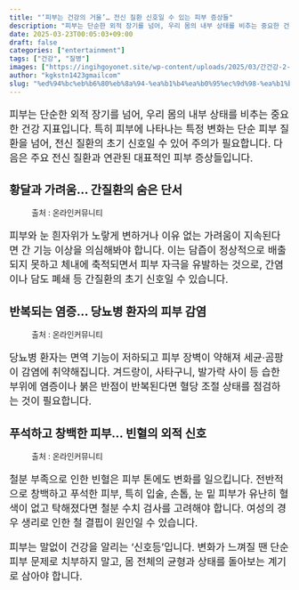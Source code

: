```yaml
---
title: "‘피부는 건강의 거울’… 전신 질환 신호일 수 있는 피부 증상들"
description: "피부는 단순한 외적 장기를 넘어, 우리 몸의 내부 상태를 비추는 중요한 건강 지표입니다. 특히 피부에 나타나는 특정 변화는 단순 피부 질환을 넘어, 전신 질환의 초기 신호일 수 있어 주의가 필요합니다. 다음은 주요 전신 질환과 연관된 대표적인 피부 증상들입니다."
date: 2025-03-23T00:05:03+09:00
draft: false
categories: ["entertainment"]
tags: ["건강", "질병"]
images: ["https://ingihgoyonet.site/wp-content/uploads/2025/03/간건강-2-1024x683.jpg", "https://ingihgoyonet.site/wp-content/uploads/2025/03/당뇨주의-683x1024.jpg", "https://ingihgoyonet.site/wp-content/uploads/2025/03/빈혈-1024x1024.jpg"]
author: "kgkstn1423gmailcom"
slug: "%ed%94%bc%eb%b6%80%eb%8a%94-%ea%b1%b4%ea%b0%95%ec%9d%98-%ea%b1%b0%ec%9a%b8-%ec%a0%84%ec%8b%a0-%ec%a7%88%ed%99%98-%ec%8b%a0%ed%98%b8%ec%9d%bc-%ec%88%98-%ec%9e%88%eb%8a%94"
---
```


<p style="font-size:18px">피부는 단순한 외적 장기를 넘어, 우리 몸의 내부 상태를 비추는 중요한 건강 지표입니다. 특히 피부에 나타나는 특정 변화는 단순 피부 질환을 넘어, 전신 질환의 초기 신호일 수 있어 주의가 필요합니다. 다음은 주요 전신 질환과 연관된 대표적인 피부 증상들입니다.</p> <h2 >황달과 가려움… 간질환의 숨은 단서</h2> <figure ><img src="https://ingihgoyonet.site/wp-content/uploads/2025/03/간건강-2-1024x683.jpg" alt="" style="aspect-ratio:16/9;object-fit:cover"/><figcaption >출처 : 온라인커뮤니티</figcaption></figure> <p style="font-size:18px">피부와 눈 흰자위가 노랗게 변하거나 이유 없는 가려움이 지속된다면 간 기능 이상을 의심해봐야 합니다. 이는 담즙이 정상적으로 배출되지 못하고 체내에 축적되면서 피부 자극을 유발하는 것으로, 간염이나 담도 폐쇄 등 간질환의 초기 신호일 수 있습니다.</p> <h2 >반복되는 염증… 당뇨병 환자의 피부 감염</h2> <figure ><img src="https://ingihgoyonet.site/wp-content/uploads/2025/03/당뇨주의-683x1024.jpg" alt="" style="aspect-ratio:16/9;object-fit:cover"/><figcaption >출처 : 온라인커뮤니티</figcaption></figure> <p style="font-size:18px">당뇨병 환자는 면역 기능이 저하되고 피부 장벽이 약해져 세균·곰팡이 감염에 취약해집니다. 겨드랑이, 사타구니, 발가락 사이 등 습한 부위에 염증이나 붉은 반점이 반복된다면 혈당 조절 상태를 점검하는 것이 필요합니다.</p> <h2 >푸석하고 창백한 피부… 빈혈의 외적 신호</h2> <figure ><img src="https://ingihgoyonet.site/wp-content/uploads/2025/03/빈혈-1024x1024.jpg" alt="" style="aspect-ratio:16/9;object-fit:cover"/><figcaption >출처 : 온라인커뮤니티</figcaption></figure> <p style="font-size:18px">철분 부족으로 인한 빈혈은 피부 톤에도 변화를 일으킵니다. 전반적으로 창백하고 푸석한 피부, 특히 입술, 손톱, 눈 밑 피부가 유난히 혈색이 없고 탁해졌다면 철분 수치 검사를 고려해야 합니다. 여성의 경우 생리로 인한 철 결핍이 원인일 수 있습니다.</p> <p style="font-size:18px">피부는 말없이 건강을 알리는 ‘신호등’입니다. 변화가 느껴질 땐 단순 피부 문제로 치부하지 말고, 몸 전체의 균형과 상태를 돌아보는 계기로 삼아야 합니다.</p>